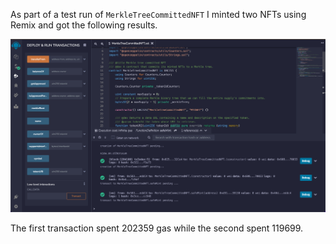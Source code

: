 As part of a test run of `MerkleTreeCommittedNFT` I minted two NFTs using Remix
and got the following results.

![image](./docs/images/test-run.png)

The first transaction spent 202359 gas while the second spent 119699.
